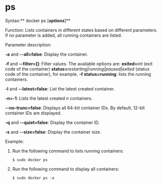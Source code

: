 # ps<a name="EN-US_TOPIC_0184808250"></a>

Syntax:** docker ps \[**_options_**\]**

Function: Lists containers in different states based on different parameters. If no parameter is added, all running containers are listed.

Parameter description:

**-a**  and  **--all=false**: Display the container.

**-f**  and  **--filter=\[\]**: Filter values. The available options are:  **exited=**_int_  \(exit code of the container\)  **status=**_restarting|running|paused|exited_  \(status code of the container\), for example,  **-f status=running**: lists the running containers.

**-l**  and  **--latest=false**: List the latest created container.

**-n=-1**: Lists the latest created  _n_  containers.

**--no-trunc=false**: Displays all 64-bit container IDs. By default, 12-bit container IDs are displayed.

**-q**  and  **--quiet=false**: Display the container ID.

**-s**  and  **--size=false**: Display the container size.

Example:

1.  Run the following command to lists running containers:

    ```
    $ sudo docker ps
    ```

2.  Run the following command to display all containers:

    ```
    $ sudo docker ps -a
    ```


